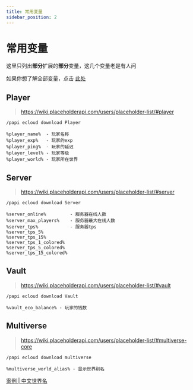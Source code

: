 ```yaml
---
title: 常用变量
sidebar_position: 2
---
```


# 常用变量

这里只列出**部分**扩展的**部分**变量，这几个变量老是有人问

如果你想了解全部变量，点击 [此处](https://snowcutieowo.github.io/PlaceholderAPI/user-guides.placeholder-list.html)

## Player
>
> https://wiki.placeholderapi.com/users/placeholder-list/#player

```text
/papi ecloud download Player
```

```text
%player_name%  - 玩家名称
%player_exp%   - 玩家的exp
%player_ping%  - 玩家的延迟
%player_level% - 玩家等级
%player_world% - 玩家所在世界
```

## Server
>
> https://wiki.placeholderapi.com/users/placeholder-list/#server

```text
/papi ecloud download Server
```

```text
%server_online%         - 服务器在线人数
%server_max_players%    - 服务器最大在线人数
%server_tps%            - 服务器tps
%server_tps_5%
%server_tps_15%
%server_tps_1_colored%
%server_tps_5_colored%
%server_tps_15_colored%
```

## Vault
>
> https://wiki.placeholderapi.com/users/placeholder-list/#vault

```text
/papi ecloud download Vault
```

```text
%vault_eco_balance% - 玩家的钱数
```

## Multiverse
>
> https://wiki.placeholderapi.com/users/placeholder-list/#multiverse-core

```text
/papi ecloud download multiverse
```

```text
%multiverse_world_alias% - 显示世界别名
```

[案例 | 中文世界名](../../WorldManagement/Multiverse.md#中文世界名)
